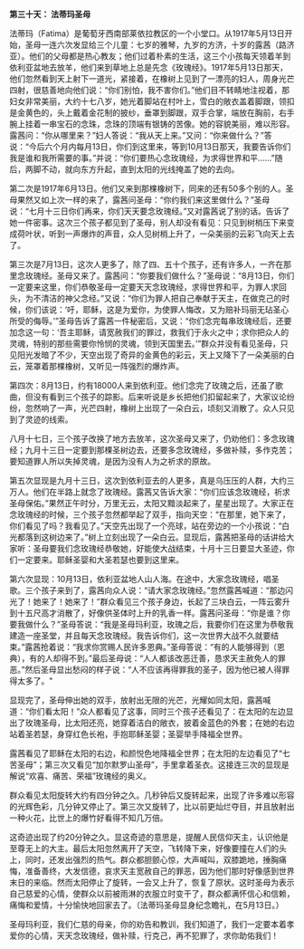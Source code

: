 **第三十天： 法蒂玛圣母**

法蒂玛（Fatima）是葡萄牙西南部莱依拉教区的一个小堂口。从1917年5月13日开始，圣母一连六次发显给三个儿童：七岁的雅琴，九岁的方济，十岁的露茜（路济亚）。他们的父母都是热心教友；他们过着朴素的生活，这三个小孩每天领着羊到依利亚盆地去放羊，他们来到草地上总是先念《玫瑰经》。1917年5月13日那天，他们忽然看到天上射下一道光，紧接着，在橡树上见到了一漂亮的妇人，周身光芒四射，很慈善地向他们说：“你们别怕，我不害你们。”他们目不转睛地注视着，那妇女非常美丽，大约十七八岁，她光着脚站在村叶上，雪白的敞衣盖着脚跟，领扣是金黄色的，头上戴着金花制的披纱，垂罩到脚跟，双手合掌，端放在胸前，右手腕上挂着一串宝石的念珠，念珠的顶端有银铸的苦像。她的容貌美丽，难以形容。露茜问：“你从哪里来？”妇人答说：“我从天上来。”又问：“你来做什么？”答说：“今后六个月内每月13日，你们到这里来，等到10月13日那天，我要告诉你们我是谁和我所需要的事。”并说：“你们要热心念玫瑰经，为求得世界和平……”随后，两脚不动，就向东方升起，直到太阳的光线掩盖了她的去向。

第二次是1917年6月13日。他们又来到那棵橡树下，同来的还有50多个别的人。圣母果然又如上次一样的来了，露茜问圣母：“你约我们来这里做什么？”圣母说：“七月十三日你们再来，你们天天要念玫瑰经。”又对露茜说了别的话。告诉了她一件密事。这次三个孩子都见到了圣母，别人却没有看见：只见到树梢压下来变成荷叶状，听到一声爆炸的声音，众人见树梢上升了，一朵美丽的云彩飞向天上去了。

第三次是7月13日，这次人更多了，除了四、五十个孩子，还有许多人，一齐在那里念玫瑰经。圣母又来了。露茜问：“你要我们做什么？”圣母说：“8月13日，你们一定要来这里，你们恭敬圣母一定要天天念玫瑰经，求得世界和平，为罪人求回头，为不清洁的神父念经。”又说：“你们为罪人把自己奉献于天主，在做克己的时候，你们该说：‘吁，耶稣，这是为爱你，为使罪人悔改，又为赔补玛丽无玷圣心所受的侮辱。’”圣母告诉了露茜一件秘密后，又说：“你们念完每串玫瑰经后，还要加念这一句：‘吾主耶稣，请宽赦我们的罪过，救我们于永火之中；求你把众人的灵魂，特别的那些需要你怜悯的灵魂，领到天国里去。’”群众并没有看见圣母，只见阳光发暗了不少，天空出现了奇异的金黄色的彩云，天上又降下了一朵美丽的白云，笼罩着那棵橡树，又听见一阵强烈的爆炸声。

第四次：8月13日，约有18000人来到依利亚。他们念完了玫瑰之后，还虽了歌曲，但没有看到三个孩子的踪影。后来听说是乡长把他们扣留起来了，大家议论纷纷，忽然响了一声，光芒四射，橡树上出现了一朵白云，顷刻又消散了。众人只见到了灵迹的线索。

八月十七日，三个孩子改换了地方去放羊，这次圣母又来了，仍劝他们：多念玫瑰经；九月十三日一定要到那棵圣树边去，还要多念玫瑰经，多做补赎，多作克苦；要知道罪人所以失掉灵魂，是因为没有人为之祈求的原故。

第五次显现是九月十三日，这次到依利亚去的人更多，真是乌压压的人群，大约三万人。他们在半路上就念了玫瑰经。露茜又告诉大家：“你们应该念玫瑰经，祈求圣母保佑。”果然正午时分，万里无云，太阳又黯淡起来了，星星出现了。大家正在念玫瑰经的时候，三个孩子忽然都举起了双手，指向天空：“在那里，她下来了，你们看见了吗？我看见了。”天空先出现了一个亮球，站在旁边的一个小孩说：“白光都落到这树边来了。”树上立刻出现了一朵白云。显现后，露茜把圣母的话讲给大家听：圣母要我们念玫瑰经恭敬她，好能使大战结束，十月十三日要显大圣迹，你们一定要来。耶稣圣婴和大圣若瑟也要到这里来。

第六次显现：10月13日，依利亚盆地人山人海。在途中，大家念玫瑰经，唱圣歌。三个孩子来到了，露茜向众人说：“请大家念玫瑰经。”忽然露茜喊道：“那边闪光了！她来了！她来了！”群众看见三个孩子身边，长起了三块白云，一阵云雾升到十五尺高才消散了，好像供圣体时上升的乳香一样。露茜问圣母：“你是谁？你要我做什么？”圣母答说：“我是圣母玛利亚，玫瑰之后，我要你们在这里为恭敬我建造一座圣堂，并且每天念玫瑰经。我告诉你们，这一次世界大战不久就要结束。”露茜抢着说：“我求你赏赐人民许多恩典。”圣母答说：“有的人能够得到（恩典），有的人却得不到。”最后圣母说：“人人都该改恶迁善，恳求天主赦免人的罪恶。”然后圣母显出愁闷的样子说：“人不应该再得罪我的圣子，因为他已被人得罪得太多了。"

显现完了，圣母伸出她的双手，放射出无限的光芒，光耀如同太阳，露茜喊道：“你们看太阳！”众人都看见了这事，同时三个孩子还看见了：在太阳的左边显出了玫瑰圣母，比太阳还亮，她穿着洁白的敞衣，披着金蓝色的外套；在她的右边站着圣若瑟，身穿红色长袍，手抱耶稣圣婴；圣婴举手降福全世界。

露茜看见了耶稣在太阳的右边，和颜悦色地降福全世界；在太阳的左边看见了“七苦圣母”；第三次又看见“加尔默罗山圣母”，手里拿着圣衣。这接连三次的显现是解说“欢喜、痛苦、荣福”玫瑰经的奥义。

群众看见太阳旋转大约有四分钟之久。几秒钟后又旋转起来，出现了许多难以形容的光辉色彩，几分钟又停止了。第三次又旋转了，比以前更灿烂夺目，并且放射出一种火花，比世上的爆竹好看得不知几万倍。

这奇迹出现了约20分钟之久。显这奇迹的意思是，提醒人民信仰天主，认识他是至尊无上的大主。最后太阳忽然离开了天空，飞转降下来，好像要撞在人们的头上，同时，还发出强烈的热气。群众都胆颤心惊，大声喊叫，双膝跪地，捶胸痛悔，准备善终，大发信德，哀求天主宽赦自己的罪恶，因为他们那时好像感到世界末日的来临。然而太阳停止了旋转，一会又上升了，恢复了原状。这时圣母为表示自己慈爱的心情，使群众以前被雨淋的衣服立时变干了，群众都满怀信心和信赖，痛悔和爱情，十分愉快地回家去了。（法蒂玛圣母显身纪念瞻礼，在5月13日。）

圣母玛利亚，我们仁慈的母亲，你的劝告和教训，我们知道了，我们一定要本着孝爱你的心情，天天念玫瑰经，做补赎，行克己，再不犯罪了，求你助佑我们！